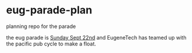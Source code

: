 # eug-parade-plan
planning repo for the parade

the eug parade is [Sunday Sept 22nd](https://www.eugene-or.gov/2047/The-EUG-Parade-2019) and EugeneTech has teamed up with the pacific pub cycle to make a float. 

